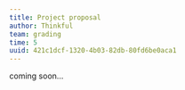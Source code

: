 ```yaml
---
title: Project proposal
author: Thinkful
team: grading
time: 5
uuid: 421c1dcf-1320-4b03-82db-80fd6be0aca1
---
```


coming soon...

